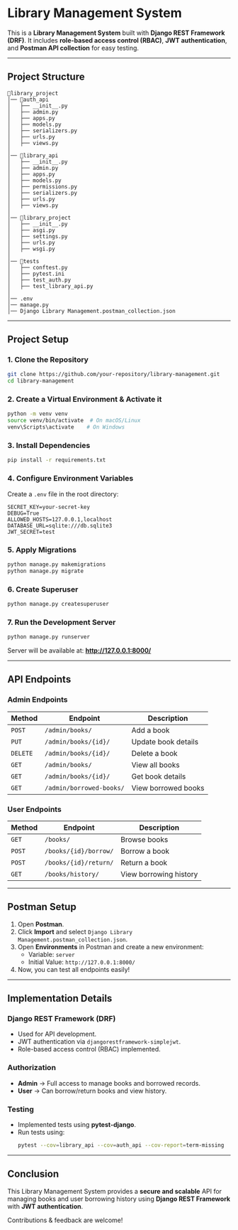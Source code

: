 # Library Management System

This is a **Library Management System** built with **Django REST Framework (DRF)**. It includes **role-based access control (RBAC)**, **JWT authentication**, and **Postman API collection** for easy testing.

---
## Project Structure

```
📁library_project
│── 📁auth_api
│   ├── __init__.py
│   ├── admin.py
│   ├── apps.py
│   ├── models.py
│   ├── serializers.py
│   ├── urls.py
│   ├── views.py
│
│── 📁library_api
│   ├── __init__.py
│   ├── admin.py
│   ├── apps.py
│   ├── models.py
│   ├── permissions.py
│   ├── serializers.py
│   ├── urls.py
│   ├── views.py
│
│── 📁library_project
│   ├── __init__.py
│   ├── asgi.py
│   ├── settings.py
│   ├── urls.py
│   ├── wsgi.py
│
│── 📁tests
│   ├── conftest.py
│   ├── pytest.ini
│   ├── test_auth.py
│   ├── test_library_api.py
│
│── .env
│── manage.py
│── Django Library Management.postman_collection.json
```

---
## Project Setup

### 1️. Clone the Repository
```bash
git clone https://github.com/your-repository/library-management.git
cd library-management
```

### 2️. Create a Virtual Environment & Activate it
```bash
python -m venv venv
source venv/bin/activate  # On macOS/Linux
venv\Scripts\activate    # On Windows
```

### 3️. Install Dependencies
```bash
pip install -r requirements.txt
```

### 4️. Configure Environment Variables
Create a `.env` file in the root directory:
```env
SECRET_KEY=your-secret-key
DEBUG=True
ALLOWED_HOSTS=127.0.0.1,localhost
DATABASE_URL=sqlite:///db.sqlite3
JWT_SECRET=test
```

### 5. Apply Migrations
```bash
python manage.py makemigrations
python manage.py migrate
```

### 6. Create Superuser
```bash
python manage.py createsuperuser
```

### 7. Run the Development Server
```bash
python manage.py runserver
```
Server will be available at: **http://127.0.0.1:8000/**

---
## API Endpoints

### Admin Endpoints
| Method | Endpoint | Description |
|--------|---------|-------------|
| `POST` | `/admin/books/` | Add a book |
| `PUT` | `/admin/books/{id}/` | Update book details |
| `DELETE` | `/admin/books/{id}/` | Delete a book |
| `GET` | `/admin/books/` | View all books |
| `GET` | `/admin/books/{id}/` | Get book details |
| `GET` | `/admin/borrowed-books/` | View borrowed books |

### User Endpoints
| Method | Endpoint | Description |
|--------|---------|-------------|
| `GET` | `/books/` | Browse books |
| `POST` | `/books/{id}/borrow/` | Borrow a book |
| `POST` | `/books/{id}/return/` | Return a book |
| `GET` | `/books/history/` | View borrowing history |

---
## Postman Setup

1. Open **Postman**.
2. Click **Import** and select `Django Library Management.postman_collection.json`.
3. Open **Environments** in Postman and create a new environment:
   - Variable: `server`
   - Initial Value: `http://127.0.0.1:8000/`
4. Now, you can test all endpoints easily!

---
## Implementation Details

### Django REST Framework (DRF)
- Used for API development.
- JWT authentication via `djangorestframework-simplejwt`.
- Role-based access control (RBAC) implemented.

### Authorization
- **Admin** → Full access to manage books and borrowed records.
- **User** → Can borrow/return books and view history.

### Testing
- Implemented tests using **pytest-django**.
- Run tests using:
  ```bash
  pytest --cov=library_api --cov=auth_api --cov-report=term-missing
  ```

---
## Conclusion
This Library Management System provides a **secure and scalable** API for managing books and user borrowing history using **Django REST Framework** with **JWT authentication**. 

Contributions & feedback are welcome! 


